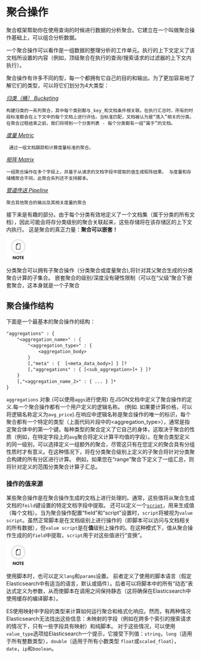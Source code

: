 # 聚合操作

聚合框架帮助你在使用查询的时候进行数据的分析聚合。它建立在一个叫做聚合操作基础上，可以组合分析数据。

一个聚合操作可以看作是一组数据的整理分析的工作单元。执行的上下文定义了该文档所设置的内容（例如，顶级聚合在执行的查询/搜索请求的过滤器的上下文内执行）。

聚合操作有许多不同的型，每一个都拥有它自己的目的和输出。为了更加容易地了解它们的类型，可以将它们划分为4大类型：

[_归类（桶） Bucketing_](search-aggregations-bucket.html)

    构建归类的一系列聚合，其中每个类别都与_key_和文档条件相关联。在执行汇总时，所有的时段标准都会在上下文中的每个文档上进行评估，当标准匹配，文档被认为是“落入”相关的分类。 在聚合过程结束之前，我们将得到一个分类列表 - 每个分类都有一组“属于”的文档。

[_度量 Metric_](search-aggregations-metrics.html)

     通过一组文档跟踪和计算度量标准的聚合。
[_矩阵 Matrix_](search-aggregations-matrix.html)

    一组聚合操作在多个字段上，并基于从请求的文档字段中提取的值生成矩阵结果。 与度量和存储桶聚合不同，此聚合系列还不支持脚本。
    
[_管道传送 Pipeline_](search-aggregations-pipeline.html)
     
    聚合其他聚合的输出及其相关度量的聚合 

接下来是有趣的部分。由于每个分类有效地定义了一个文档集（属于分类的所有文档），因此可能会将存分类级别的聚合关联起来，这些存储将在该存储区的上下文内执行。 这是聚合的真正力量：**聚合可以嵌套！**

![Note](images/icons/note.png)

分类聚合可以拥有子聚合操作（分类聚合或度量聚合),将针对其父聚合生成的分类聚合计算的子集合。 嵌套聚合的级别/深度没有硬性限制（可以在“父级”聚合下嵌套聚合，这本身就是一个子聚合

## 聚合操作结构

下面是一个最基本的聚合操作的结构：    
    
    "aggregations" : {
        "<aggregation_name>" : {
            "<aggregation_type>" : {
                <aggregation_body>
            }
            [,"meta" : {  [<meta_data_body>] } ]?
            [,"aggregations" : { [<sub_aggregation>]+ } ]?
        }
        [,"<aggregation_name_2>" : { ... } ]*
    }

`aggregations` 对象 (可以使用`aggs`进行使用) 在JSON文档中定义了聚合操作的定义.每一个聚合操作都有一个用户定义的逻辑名称。 (例如. 如果要计算价格，可以将逻辑名称定义为`avg_price`).在响应中逻辑名称是聚合操作的唯一的标识，每个聚合都有一个特定的类型（上面代码片段中的<aggregation_type>），通常是指定聚合体中的第一个键。每种类型的聚合定义了它自己的身体，这取决于聚合的性质（例如，在特定字段上的`avg`聚合将定义计算平均值的字段）。在聚合类型定义的同一级别，可以选择定义一组额外的聚合，尽管这只有在您定义的聚合具有分组性质时才有意义。在这种情况下，将在分类聚合级别上定义的子聚合将针对分类聚合构建的所有分区进行计算。 例如，如果您在“range”聚合下定义了一组汇总，则将针对定义的范围分类聚合计算子汇总。


### 操作的值来源
某些聚合操作是在聚合操作生成的文档上进行处理的。通常，这些值将从聚合生成文档的`feild`键设置的特定文档字段中提取。 还可以定义一个[`script`](modules-scripting.html)，用来生成值（每个文档）。当为聚合操作配置“field”和“script”设置时，`script`将被视为`value script`。虽然正常脚本是在文档级别上进行操作的（即脚本可以访问与文档相关的所有数据），但`value script`是在**值**级别上操作的。在这种模式下，值从聚合操作生成的的`field`中提取，`script`用于对这些值进行“变换”。


![Note](images/icons/note.png)

使用脚本时，也可以定义`lang`和`params`设置。 前者定义了使用的脚本语言（假定Elasticsearch中有适当的语言，默认或插件）。后者可以将脚本中的所有“动态”表达式定义为参数，从而使脚本在调用之间保持静态（这将确保在Elasticsearch中使用缓存的编译脚本）。

ES使用映射中字段的类型来计算如何运行聚合和格式化响应。然而，有两种情况Elasticsearch无法找出这些信息：未映射的字段（例如在跨多个索引的搜索请求的情况下，只有一些字段具有映射）和纯脚本。 对于这些情况，可以使用`value_type`选项给Elasticsearch一个提示，它接受下列值：`string`，`long`（适用于所有整数类型），`double`（适用于所有小数类型 `float`或`scaled_float`），`date`，`ip`和`boolean`。
